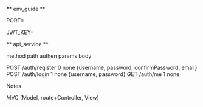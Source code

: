 ** env_guide **

PORT=

JWT_KEY=

** api_service **

method  path             authen       params      body

POST    /auth/register      0         none        {username, password, confirmPassword, email}
POST    /auth/login         1         none        {username, password}
GET     /auth/me            1         none        


Notes

MVC (Model, route+Controller, View)
